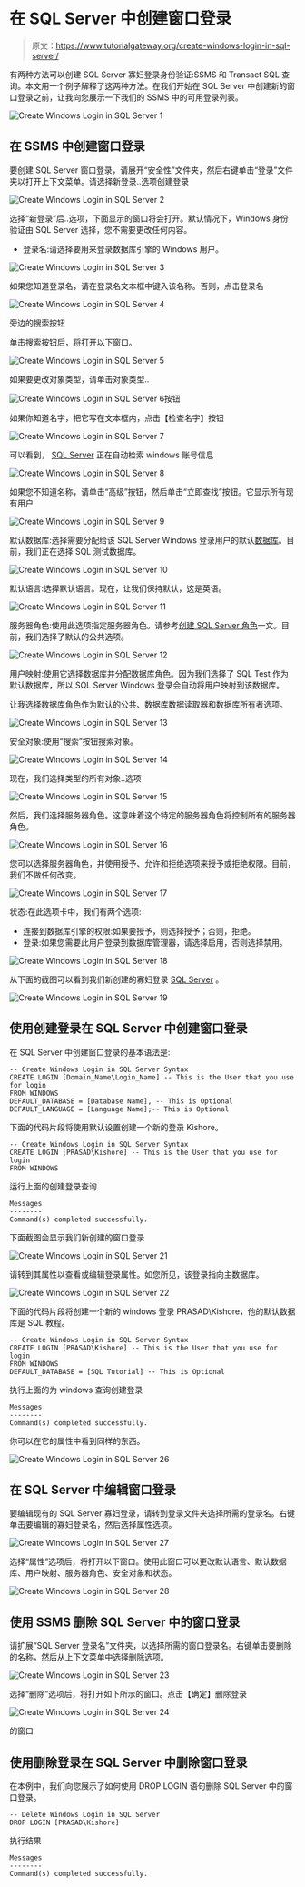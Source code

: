 # 在 SQL Server 中创建窗口登录

> 原文：<https://www.tutorialgateway.org/create-windows-login-in-sql-server/>

有两种方法可以创建 SQL Server 寡妇登录身份验证:SSMS 和 Transact SQL 查询。本文用一个例子解释了这两种方法。在我们开始在 SQL Server 中创建新的窗口登录之前，让我向您展示一下我们的 SSMS 中的可用登录列表。

![Create Windows Login in SQL Server 1](img/83180d34cf29f274048c1771e562c75b.png)

## 在 SSMS 中创建窗口登录

要创建 SQL Server 窗口登录，请展开“安全性”文件夹，然后右键单击“登录”文件夹以打开上下文菜单。请选择新登录..选项创建登录

![Create Windows Login in SQL Server 2](img/c63ba52a35e789bc119240d99f6e4a95.png)

选择“新登录”后..选项，下面显示的窗口将会打开。默认情况下，Windows 身份验证由 SQL Server 选择，您不需要更改任何内容。

*   登录名:请选择要用来登录数据库引擎的 Windows 用户。

![Create Windows Login in SQL Server 3](img/059550c60411dfd054ab1fac522678b4.png)

如果您知道登录名，请在登录名文本框中键入该名称。否则，点击登录名

![Create Windows Login in SQL Server 4](img/eb3c8e1f0b6b1efba43c2d4969c9a71d.png)

旁边的搜索按钮

单击搜索按钮后，将打开以下窗口。

![Create Windows Login in SQL Server 5](img/fd36bab3cd91370cadce9ac6fff9b4bb.png)

如果要更改对象类型，请单击对象类型..

![Create Windows Login in SQL Server 6](img/ccf3d25910288cf1df81cbcf93764a66.png)按钮

如果你知道名字，把它写在文本框内，点击【检查名字】按钮

![Create Windows Login in SQL Server 7](img/b121125a714e86d1bf2f0bf51a8bd82d.png)

可以看到， [SQL Server](https://www.tutorialgateway.org/sql/) 正在自动检索 windows 账号信息

![Create Windows Login in SQL Server 8](img/3458d873b16d32fc6f3b9fb327ca4bb6.png)

如果您不知道名称，请单击“高级”按钮，然后单击“立即查找”按钮。它显示所有现有用户

![Create Windows Login in SQL Server 9](img/ad3f79b149105f627c852ba5817eb575.png)

默认数据库:选择需要分配给该 SQL Server Windows 登录用户的默认[数据库](https://www.tutorialgateway.org/how-to-create-database-in-sql-server/)。目前，我们正在选择 SQL 测试数据库。

![Create Windows Login in SQL Server 10](img/5a15a303555cf6682b81584725cee48e.png)

默认语言:选择默认语言。现在，让我们保持默认，这是英语。

![Create Windows Login in SQL Server 11](img/db3388ace1fce2f5ad7a8db3e5e5d2c2.png)

服务器角色:使用此选项指定服务器角色。请参考[创建 SQL Server 角色](https://www.tutorialgateway.org/create-sql-server-roles/)一文。目前，我们选择了默认的公共选项。

![Create Windows Login in SQL Server 12](img/2373b958ecdfa40ba20923450e31d521.png)

用户映射:使用它选择数据库并分配数据库角色。因为我们选择了 SQL Test 作为默认数据库，所以 SQL Server Windows 登录会自动将用户映射到该数据库。

让我选择数据库角色作为默认的公共、数据库数据读取器和数据库所有者选项。

![Create Windows Login in SQL Server 13](img/0dba512c462c2b7a3353ad54ea4b8ebb.png)

安全对象:使用“搜索”按钮搜索对象。

![Create Windows Login in SQL Server 14](img/6defd4909b608fe0f1bc873b2b070a9c.png)

现在，我们选择类型的所有对象..选项

![Create Windows Login in SQL Server 15](img/e2ab35080821b0d491b2e6c36ea3e555.png)

然后，我们选择服务器角色。这意味着这个特定的服务器角色将控制所有的服务器角色。

![Create Windows Login in SQL Server 16](img/33a04f44e152c92a317caedd4b6f52f8.png)

您可以选择服务器角色，并使用授予、允许和拒绝选项来授予或拒绝权限。目前，我们不做任何改变。

![Create Windows Login in SQL Server 17](img/4829710fa46df4ab69519facb915a111.png)

状态:在此选项卡中，我们有两个选项:

*   连接到数据库引擎的权限:如果要授予，则选择授予；否则，拒绝。
*   登录:如果您需要此用户登录到数据库管理器，请选择启用，否则选择禁用。

![Create Windows Login in SQL Server 18](img/0a4510c34ccd1360bd8c6ae9f3531ae7.png)

从下面的截图可以看到我们新创建的寡妇登录 [SQL Server](https://www.tutorialgateway.org/sql/) 。

![Create Windows Login in SQL Server 19](img/980cb75f11c19a4c5a8b6a14d1f943be.png)

## 使用创建登录在 SQL Server 中创建窗口登录

在 SQL Server 中创建窗口登录的基本语法是:

```
-- Create Windows Login in SQL Server Syntax
CREATE LOGIN [Domain_Name\Login_Name] -- This is the User that you use for login 
FROM WINDOWS
DEFAULT_DATABASE = [Database Name], -- This is Optional
DEFAULT_LANGUAGE = [Language Name];-- This is Optional
```

下面的代码片段将使用默认设置创建一个新的登录 Kishore。

```
-- Create Windows Login in SQL Server Syntax
CREATE LOGIN [PRASAD\Kishore] -- This is the User that you use for login 
FROM WINDOWS
```

运行上面的创建登录查询

```
Messages
--------
Command(s) completed successfully.
```

下面截图会显示我们新创建的窗口登录

![Create Windows Login in SQL Server 21](img/c6b402023e1c9e21bed21a66ded76ce9.png)

请转到其属性以查看或编辑登录属性。如您所见，该登录指向主数据库。

![Create Windows Login in SQL Server 22](img/a2ad2752f54e85580e17351943a7db2a.png)

下面的代码片段将创建一个新的 windows 登录 PRASAD\Kishore，他的默认数据库是 SQL 教程。

```
-- Create Windows Login in SQL Server Syntax
CREATE LOGIN [PRASAD\Kishore] -- This is the User that you use for login 
FROM WINDOWS
DEFAULT_DATABASE = [SQL Tutorial] -- This is Optional
```

执行上面的为 windows 查询创建登录

```
Messages
--------
Command(s) completed successfully.
```

你可以在它的属性中看到同样的东西。

![Create Windows Login in SQL Server 26](img/8eb163bcf4b3220522e341ef38e0ba70.png)

## 在 SQL Server 中编辑窗口登录

要编辑现有的 SQL Server 寡妇登录，请转到登录文件夹选择所需的登录名。右键单击要编辑的寡妇登录名，然后选择属性选项。

![Create Windows Login in SQL Server 27](img/32a8a7b3114e9e0762c659c062bd4f54.png)

选择“属性”选项后，将打开以下窗口。使用此窗口可以更改默认语言、默认数据库、用户映射、服务器角色、安全对象和状态。

![Create Windows Login in SQL Server 28](img/a88d6430e09da40cbc533c312262ef7b.png)

## 使用 SSMS 删除 SQL Server 中的窗口登录

请扩展“SQL Server 登录名”文件夹，以选择所需的窗口登录名。右键单击要删除的名称，然后从上下文菜单中选择删除选项。

![Create Windows Login in SQL Server 23](img/e27b2ed98cc4a804cd20461e4a5c23db.png)

选择“删除”选项后，将打开如下所示的窗口。点击【确定】删除登录

![Create Windows Login in SQL Server 24](img/75181f3da2bb1661dfb7c487a5da223e.png)

的窗口

## 使用删除登录在 SQL Server 中删除窗口登录

在本例中，我们向您展示了如何使用 DROP LOGIN 语句删除 SQL Server 中的窗口登录。

```
-- Delete Windows Login in SQL Server
DROP LOGIN [PRASAD\Kishore]
```

执行结果

```
Messages
--------
Command(s) completed successfully.
```